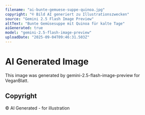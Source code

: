 ```yaml
---
filename: "ai-bunte-gemuese-suppe-quinoa.jpg"
copyright: "© Bild AI generiert zu Illustrationszwecken"
source: "Gemini 2.5 Flash Image Preview"
altText: "Bunte Gemüsesuppe mit Quinoa für kalte Tage"
aiGenerated: true
model: "gemini-2.5-flash-image-preview"
uploadDate: "2025-09-04T09:46:31.503Z"
---
```


# AI Generated Image

This image was generated by gemini-2.5-flash-image-preview for VeganBlatt.

## Copyright
© AI Generated - for illustration
